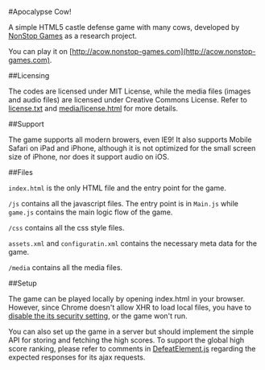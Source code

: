 
#Apocalypse Cow!

A simple HTML5 castle defense game with many cows, developed by
[NonStop Games](http://nonstop-games.com) as a research project.

You can play it on [http://acow.nonstop-games.com](http://acow.nonstop-games.com).

##Licensing

The codes are licensed under MIT License, while the media files
(images and audio files) are licensed under Creative Commons
License. Refer to [license.txt](blob/master/license.txt) and [media/license.html](blob/master/media/license.html) for more
details.

##Support

The game supports all modern browers, even IE9! It also supports
Mobile Safari on iPad and iPhone, although it is not optimized for the
small screen size of iPhone, nor does it support audio on iOS.

##Files

`index.html` is the only HTML file and the entry point for the game.

`/js` contains all the javascript files. The entry point is in `Main.js` while `game.js` contains the main logic flow of the game.

`/css` contains all the css style files.

`assets.xml` and `configuratin.xml` contains the necessary meta data for the game.

`/media` contains all the media files.

##Setup


The game can be played locally by opening index.html in your
browser. However, since Chrome doesn't allow XHR to load local files,
you have to [disable the its security setting](http://stackoverflow.com/questions/4819060/allow-google-chrome-to-use-xmlhttprequest-to-load-a-url-from-a-local-file), or the game won't run.

You can also set up the game in a server but should implement the
simple API for storing and fetching the high scores. To support the
global high score ranking, please refer to comments in
[DefeatElement.js](blob/master/js/game/DefeatElement.js) regarding the expected responses for its ajax
requests.
